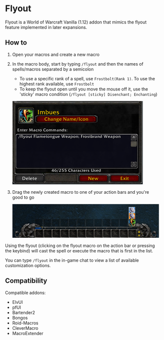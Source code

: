 # Flyout

Flyout is a World of Warcraft Vanilla (1.12) addon that mimics the flyout feature implemented in later expansions.

## How to

1. Open your macros and create a new macro
2. In the macro body, start by typing `/flyout` and then the names of spells/macros separated by a semicolon
   - To use a specific rank of a spell, use `Frostbolt(Rank 1)`. To use the highest rank available, use `Frostbolt`
   - To keep the flyout open until you move the mouse off it, use the 'sticky' macro condition (`/flyout [sticky] Disenchant; Enchanting`)

   ![Macro body example](screenshots/macro.png)


3. Drag the newly created macro to one of your action bars and you're good to go

   ![Flyout](screenshots/bar.png)

Using the flyout (clicking on the flyout macro on the action bar or pressing the keybind) will cast the spell or execute the macro that is first in the list.

You can type `/flyout` in the in-game chat to view a list of available customization options.

## Compatibility

Compatible addons:

- ElvUI
- pfUI
- Bartender2
- Bongos
- Roid-Macros
- CleverMacro
- MacroExtender
